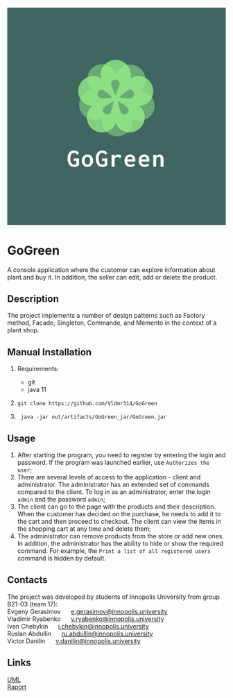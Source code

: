 ![logo](https://github.com/Vldmr314/GoGreen/blob/master/logo.jpg)
# GoGreen
A console application where the customer can explore information about plant and buy it. In addition, the seller can edit, add or delete the product.


## Description
The project implements a number of design patterns such as Factory method, Facade, Singleton, Commande, and Memento in the context of a plant shop.


## Manual Installation
1. Requirements:
	* git
	* java 11

2. `git clone https://github.com/Vldmr314/GoGreen`
3. ` java -jar out/artifacts/GoGreen_jar/GoGreen.jar`


## Usage
1. After starting the program, you need to register by entering the login and password. If the program was launched earlier, use `Authorizes the user`;
2. There are several levels of access to the application - client and administrator. The administrator has an extended set of commands compared to the client. To log in as an administrator, enter the login `admin` and the password `admin`;
3. The client can go to the page with the products and their description. When the customer has decided on the purchase, he needs to add it to the cart and then proceed to checkout. The client can view the items in the shopping cart at any time and delete them;
4. The administrator can remove products from the store or add new ones. In addition, the administrator has the ability to hide or show the required command. For example, the `Print a list of all registered users` command is hidden by default.


## Contacts
The project was developed by students of Innopolis University 
from group B21-03 (team 17):  
Evgeny Gerasimov &nbsp;&nbsp;&nbsp;&nbsp; e.gerasimov@innopolis.university  
Vladimir Ryabenko &nbsp;&nbsp;&nbsp;&nbsp; v.ryabenko@innopolis.university  
Ivan Chebykin &nbsp;&nbsp;&nbsp;&nbsp; i.chebykin@innopolis.university  
Ruslan Abdullin &nbsp;&nbsp;&nbsp;&nbsp; ru.abdullin@innopolis.university  
Victor Danilin &nbsp;&nbsp;&nbsp;&nbsp; v.danilin@innopolis.university  

## Links
[UML](https://github.com/Vldmr314/GoGreen/blob/master/GoGreen.drawio.png)  
[Raport](https://github.com/Vldmr314/GoGreen/blob/master/Raport.txt)
